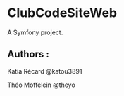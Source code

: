 ClubCodeSiteWeb
===============

A Symfony project.

Authors :
-

Katia Récard @katou3891

Théo Moffelein @theyo


